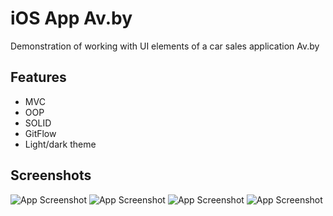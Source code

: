 
# iOS App Av.by

Demonstration of working with UI elements of a car sales application Av.by


## Features

- MVC
- OOP
- SOLID
- GitFlow
- Light/dark theme


## Screenshots

![App Screenshot](https://thumb.tildacdn.pub/tild6461-3432-4435-a162-343664303665/-/format/webp/1.jpg)
![App Screenshot](https://thumb.tildacdn.pub/tild6632-6561-4836-b132-343430393165/-/format/webp/2.jpg)
![App Screenshot](https://thumb.tildacdn.pub/tild3338-6162-4234-b433-656534626535/-/format/webp/3.jpg)
![App Screenshot](https://thumb.tildacdn.pub/tild6236-3063-4535-b438-613834396233/-/format/webp/4.jpg)
